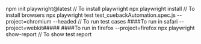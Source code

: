 npm init playwright@latest    // To install playwright
npx playwright install      // To install browsers
npx playwright test test_cuebackAutomation.spec.js --project=chromium --headed     // To run test cases   ####To run in safari --project=webkit#####    ####To run in firefox --project=firefox
npx playwright show-report      // To show test report
